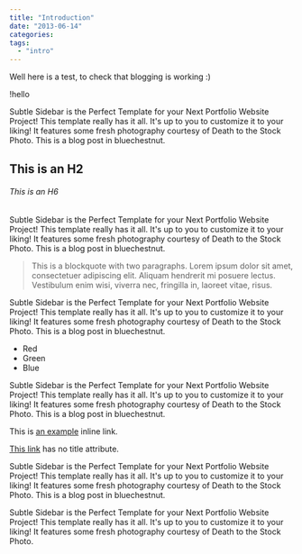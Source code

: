 ```yaml
---
title: "Introduction"
date: "2013-06-14"
categories:
tags:
  - "intro"
---
```


Well here is a test, to check that blogging is working :)

!hello

Subtle Sidebar is the Perfect Template for your Next Portfolio Website Project!
This template really has it all. It's up to you to customize it to your liking! It features some fresh photography courtesy of Death to the Stock Photo.
This is a blog post in bluechestnut.


## This is an H2

###### This is an H6


Subtle Sidebar is the Perfect Template for your Next Portfolio Website Project!
This template really has it all. It's up to you to customize it to your liking! It features some fresh photography courtesy of Death to the Stock Photo.
This is a blog post in bluechestnut.


> This is a blockquote with two paragraphs. Lorem ipsum dolor sit amet,
> consectetuer adipiscing elit. Aliquam hendrerit mi posuere lectus.
> Vestibulum enim wisi, viverra nec, fringilla in, laoreet vitae, risus.



Subtle Sidebar is the Perfect Template for your Next Portfolio Website Project!
This template really has it all. It's up to you to customize it to your liking! It features some fresh photography courtesy of Death to the Stock Photo.
This is a blog post in bluechestnut.

*   Red
*   Green
*   Blue

Subtle Sidebar is the Perfect Template for your Next Portfolio Website Project!
This template really has it all. It's up to you to customize it to your liking! It features some fresh photography courtesy of Death to the Stock Photo.
This is a blog post in bluechestnut.


This is [an example](http://example.com/ "Title") inline link.

[This link](http://example.net/) has no title attribute.

Subtle Sidebar is the Perfect Template for your Next Portfolio Website Project!
This template really has it all. It's up to you to customize it to your liking! It features some fresh photography courtesy of Death to the Stock Photo.
This is a blog post in bluechestnut.

Subtle Sidebar is the Perfect Template for your Next Portfolio Website Project!
This template really has it all. It's up to you to customize it to your liking! It features some fresh photography courtesy of Death to the Stock Photo.
